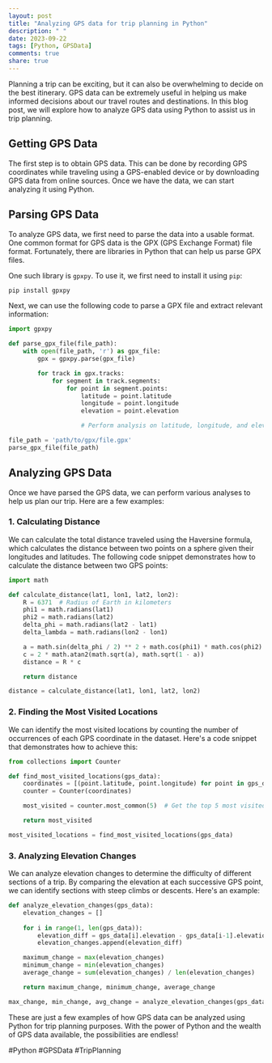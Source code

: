 ```yaml
---
layout: post
title: "Analyzing GPS data for trip planning in Python"
description: " "
date: 2023-09-22
tags: [Python, GPSData]
comments: true
share: true
---
```


Planning a trip can be exciting, but it can also be overwhelming to decide on the best itinerary. GPS data can be extremely useful in helping us make informed decisions about our travel routes and destinations. In this blog post, we will explore how to analyze GPS data using Python to assist us in trip planning.

## Getting GPS Data

The first step is to obtain GPS data. This can be done by recording GPS coordinates while traveling using a GPS-enabled device or by downloading GPS data from online sources. Once we have the data, we can start analyzing it using Python.

## Parsing GPS Data

To analyze GPS data, we first need to parse the data into a usable format. One common format for GPS data is the GPX (GPS Exchange Format) file format. Fortunately, there are libraries in Python that can help us parse GPX files.

One such library is `gpxpy`. To use it, we first need to install it using `pip`:

```python
pip install gpxpy
```

Next, we can use the following code to parse a GPX file and extract relevant information:

```python
import gpxpy

def parse_gpx_file(file_path):
    with open(file_path, 'r') as gpx_file:
        gpx = gpxpy.parse(gpx_file)

        for track in gpx.tracks:
            for segment in track.segments:
                for point in segment.points:
                    latitude = point.latitude
                    longitude = point.longitude
                    elevation = point.elevation

                    # Perform analysis on latitude, longitude, and elevation

file_path = 'path/to/gpx/file.gpx'
parse_gpx_file(file_path)
```

## Analyzing GPS Data

Once we have parsed the GPS data, we can perform various analyses to help us plan our trip. Here are a few examples:

### 1. Calculating Distance

We can calculate the total distance traveled using the Haversine formula, which calculates the distance between two points on a sphere given their longitudes and latitudes. The following code snippet demonstrates how to calculate the distance between two GPS points:

```python
import math

def calculate_distance(lat1, lon1, lat2, lon2):
    R = 6371  # Radius of Earth in kilometers
    phi1 = math.radians(lat1)
    phi2 = math.radians(lat2)
    delta_phi = math.radians(lat2 - lat1)
    delta_lambda = math.radians(lon2 - lon1)

    a = math.sin(delta_phi / 2) ** 2 + math.cos(phi1) * math.cos(phi2) * math.sin(delta_lambda / 2) ** 2
    c = 2 * math.atan2(math.sqrt(a), math.sqrt(1 - a))
    distance = R * c

    return distance

distance = calculate_distance(lat1, lon1, lat2, lon2)
```

### 2. Finding the Most Visited Locations

We can identify the most visited locations by counting the number of occurrences of each GPS coordinate in the dataset. Here's a code snippet that demonstrates how to achieve this:

```python
from collections import Counter

def find_most_visited_locations(gps_data):
    coordinates = [(point.latitude, point.longitude) for point in gps_data]
    counter = Counter(coordinates)

    most_visited = counter.most_common(5)  # Get the top 5 most visited locations

    return most_visited

most_visited_locations = find_most_visited_locations(gps_data)
```

### 3. Analyzing Elevation Changes

We can analyze elevation changes to determine the difficulty of different sections of a trip. By comparing the elevation at each successive GPS point, we can identify sections with steep climbs or descents. Here's an example:

```python
def analyze_elevation_changes(gps_data):
    elevation_changes = []
    
    for i in range(1, len(gps_data)):
        elevation_diff = gps_data[i].elevation - gps_data[i-1].elevation
        elevation_changes.append(elevation_diff)

    maximum_change = max(elevation_changes)
    minimum_change = min(elevation_changes)
    average_change = sum(elevation_changes) / len(elevation_changes)

    return maximum_change, minimum_change, average_change

max_change, min_change, avg_change = analyze_elevation_changes(gps_data)
```

These are just a few examples of how GPS data can be analyzed using Python for trip planning purposes. With the power of Python and the wealth of GPS data available, the possibilities are endless!

#Python #GPSData #TripPlanning